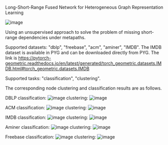 Long-Short-Range Fused Network for Heterogeneous Graph Representation Learning

![image](https://github.com/youshao1/LSRFN/assets/86708152/ff727218-c365-48d7-890c-0b37ab01a894)

Using an unsupervised approach to solve the problem of missing short-range dependencies under metapaths.

Supported datasets: "dblp", "freebase", "acm", "aminer", "IMDB".
The IMDB dataset is available in PYG and can be downloaded directly from PYG. The link is 
https://pytorch-geometric.readthedocs.io/en/latest/generated/torch_geometric.datasets.IMDB.html#torch_geometric.datasets.IMDB

Supported tasks: "classification", "clustering".


The corresponding node clustering and classification results are as follows.

DBLP
classification:
![image](https://github.com/youshao1/LSRFN/assets/86708152/dc06f7ce-f859-4bd2-a790-956055bb85bb)
clustering:
![image](https://github.com/youshao1/LSRFN/assets/86708152/535e6a48-73cb-473a-a213-53c874370c28)

ACM
classification:
![image](https://github.com/youshao1/LSRFN/assets/86708152/544ba62a-0e70-4c0e-acf2-45cd51fdbef4)
clustering:
![image](https://github.com/youshao1/LSRFN/assets/86708152/b2baa743-ab99-48fc-8d40-e60913a306bc)


IMDB
classification:
![image](https://github.com/youshao1/LSRFN/assets/86708152/b19b719c-fc35-4f14-a59f-d95a345e9337)
clustering:
![image](https://github.com/youshao1/LSRFN/assets/86708152/cf4a2e93-42a8-4b74-9203-a466b579f5a3)


Aminer
classification:
![image](https://github.com/youshao1/LSRFN/assets/86708152/a8c8e937-eefe-4e49-bd29-adb7a1dde467)
clustering:
![image](https://github.com/youshao1/LSRFN/assets/86708152/d7b72da3-c03a-4210-9097-9bd764d9d049)


Freebase
classification:
![image](https://github.com/youshao1/LSRFN/assets/86708152/b5666a6f-3970-4de9-a36f-46324e81a55e)
clustering:
![image](https://github.com/youshao1/LSRFN/assets/86708152/bd1a3694-75cc-4de1-b18b-ae3872cbd33a)


